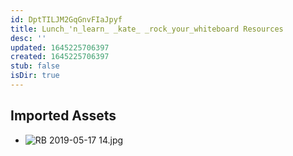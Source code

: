 ```yaml
---
id: DptTILJM2GqGnvFIaJpyf
title: Lunch_'n_learn_ _kate_ _rock_your_whiteboard Resources
desc: ''
updated: 1645225706397
created: 1645225706397
stub: false
isDir: true
---
```

## Imported Assets
- ![RB 2019-05-17 14.jpg](/assets/rb-2019-05-17-14.jpg)
